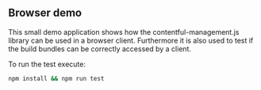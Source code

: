 ## Browser demo

This small demo application shows how the contentful-management.js library can be used in a browser client.
Furthermore it is also used to test if the build bundles can be correctly accessed by a client.

To run the test execute:

```sh
npm install && npm run test
```
